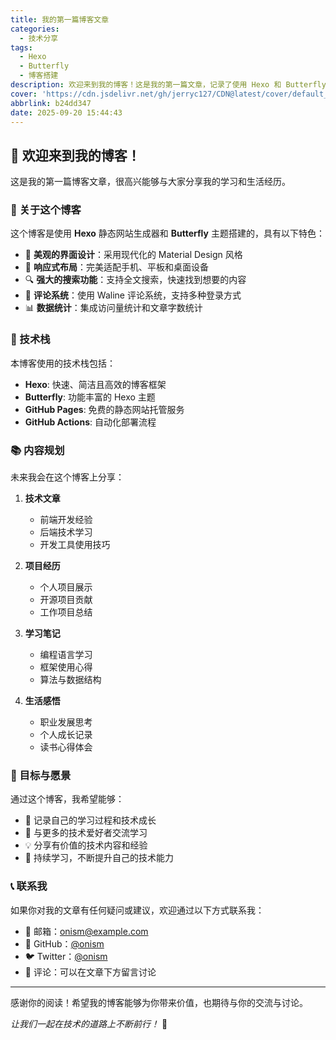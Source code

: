```yaml
---
title: 我的第一篇博客文章
categories:
  - 技术分享
tags:
  - Hexo
  - Butterfly
  - 博客搭建
description: 欢迎来到我的博客！这是我的第一篇文章，记录了使用 Hexo 和 Butterfly 主题搭建博客的过程。
cover: 'https://cdn.jsdelivr.net/gh/jerryc127/CDN@latest/cover/default_bg.png'
abbrlink: b24dd347
date: 2025-09-20 15:44:43
---
```


## 🎉 欢迎来到我的博客！

这是我的第一篇博客文章，很高兴能够与大家分享我的学习和生活经历。

### 📝 关于这个博客

这个博客是使用 **Hexo** 静态网站生成器和 **Butterfly** 主题搭建的，具有以下特色：

- 🎨 **美观的界面设计**：采用现代化的 Material Design 风格
- 📱 **响应式布局**：完美适配手机、平板和桌面设备
- 🔍 **强大的搜索功能**：支持全文搜索，快速找到想要的内容
- 💬 **评论系统**：使用 Waline 评论系统，支持多种登录方式
- 📊 **数据统计**：集成访问量统计和文章字数统计

### 🚀 技术栈

本博客使用的技术栈包括：

- **Hexo**: 快速、简洁且高效的博客框架
- **Butterfly**: 功能丰富的 Hexo 主题
- **GitHub Pages**: 免费的静态网站托管服务
- **GitHub Actions**: 自动化部署流程

### 📚 内容规划

未来我会在这个博客上分享：

1. **技术文章**
   - 前端开发经验
   - 后端技术学习
   - 开发工具使用技巧

2. **项目经历**
   - 个人项目展示
   - 开源项目贡献
   - 工作项目总结

3. **学习笔记**
   - 编程语言学习
   - 框架使用心得
   - 算法与数据结构

4. **生活感悟**
   - 职业发展思考
   - 个人成长记录
   - 读书心得体会

### 🎯 目标与愿景

通过这个博客，我希望能够：

- 📖 记录自己的学习过程和技术成长
- 🤝 与更多的技术爱好者交流学习
- 💡 分享有价值的技术内容和经验
- 🌱 持续学习，不断提升自己的技术能力

### 📞 联系我

如果你对我的文章有任何疑问或建议，欢迎通过以下方式联系我：

- 📧 邮箱：onism@example.com
- 🐙 GitHub：[@onism](https://github.com/onism)
- 🐦 Twitter：[@onism](https://twitter.com/onism)
- 💬 评论：可以在文章下方留言讨论

---

感谢你的阅读！希望我的博客能够为你带来价值，也期待与你的交流与讨论。

*让我们一起在技术的道路上不断前行！* 🚀

